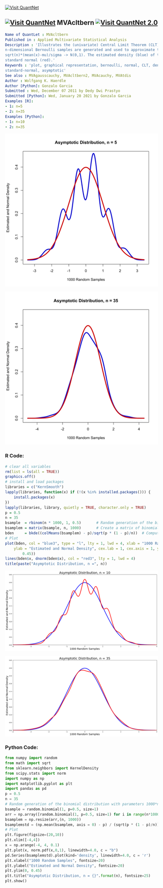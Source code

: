 [<img src="https://github.com/QuantLet/Styleguide-and-FAQ/blob/master/pictures/banner.png" width="888" alt="Visit QuantNet">](http://quantlet.de/)

## [<img src="https://github.com/QuantLet/Styleguide-and-FAQ/blob/master/pictures/qloqo.png" alt="Visit QuantNet">](http://quantlet.de/) **MVAcltbern** [<img src="https://github.com/QuantLet/Styleguide-and-FAQ/blob/master/pictures/QN2.png" width="60" alt="Visit QuantNet 2.0">](http://quantlet.de/)

```yaml
Name of QuantLet : MVAcltbern
Published in : Applied Multivariate Statistical Analysis
Description : 'Illustrates the (univariate) Central Limit Theorem (CLT). n*1000 sets of
n-dimensional Bernoulli samples are generated and used to approximate the distribution of t =
sqrt(n)*(mean(x)-mu)/sigma -> N(0,1). The estimated density (blue) of t is shown together with the
standard normal (red).'
Keywords : 'plot, graphical representation, bernoulli, normal, CLT, density, distribution,
standard-normal, asymptotic'
See also : MVAgausscauchy, MVAcltbern2, MVAcauchy, MVAtdis
Author : Wolfgang K. Haerdle
Author [Python]: Gonzalo Garcia
Submitted : Wed, December 07 2011 by Dedy Dwi Prastyo
Submitted [Python]: Wed, January 20 2021 by Gonzalo Garcia
Examples [R]: 
- 1: n=5
- 2: n=35
Examples [Python]: 
- 1: n=10
- 2: n=35
```

![Picture1](MVAcltbern_1-1.png)

![Picture2](MVAcltbern_2-1.png)


### R Code:
```r
# clear all variables
rm(list = ls(all = TRUE))
graphics.off()
# install and load packages
libraries = c("KernSmooth")
lapply(libraries, function(x) if (!(x %in% installed.packages())) {
    install.packages(x)
})
lapply(libraries, library, quietly = TRUE, character.only = TRUE)
p = 0.5
n = 35
bsample  = rbinom(n * 1000, 1, 0.5)       # Random generation of the binomial distribution with parameters 1000*n and 0.5
bsamplem = matrix(bsample, n, 1000)       # Create a matrix of binomial random variables
bden     = bkde((colMeans(bsamplem) - p)/sqrt(p * (1 - p)/n))  # Compute kernel density estimate
# Plot
plot(bden, col = "blue3", type = "l", lty = 1, lwd = 4, xlab = "1000 Random Samples", 
    ylab = "Estimated and Normal Density", cex.lab = 1, cex.axis = 1, ylim = c(0, 
        0.45))
lines(bden$x, dnorm(bden$x), col = "red3", lty = 1, lwd = 4)  
title(paste("Asymptotic Distribution, n =", n)) 
```

![Picture3](MVAcltbern_1-1_py.png)

![Picture4](MVAcltbern_2-1_py.png)

### Python Code:
```python
from numpy import random
from math import sqrt
from sklearn.neighbors import KernelDensity
from scipy.stats import norm
import numpy as np
import matplotlib.pyplot as plt
import pandas as pd
p = 0.5
n = 35
# Random generation of the binomial distribution with parameters 1000*n and 0.5
bsample = random.binomial(1, p=0.5, size=1)
arr = np.array([random.binomial(1, p=0.5, size=1) for i in range(n*1000)]) # Create a matrix of binomial random variables
bsamplem = np.resize(arr,(n, 1000))
bsamplemstd = (np.mean(bsamplem, axis = 0) - p) / (sqrt(p * (1 - p)/n)) # Standardize
# Plot
plt.figure(figsize=(20,10))
plt.xlim([-4,4])
x = np.arange(-4, 4, 0.1)
plt.plot(x, norm.pdf(x,0,1), linewidth=4.0, c = "b")
pd.Series(bsamplemstd).plot(kind='density', linewidth=4.0, c = 'r')
plt.xlabel("1000 Random Samples", fontsize=20)
plt.ylabel("Estimated and Normal Density", fontsize=20)
plt.ylim(0, 0.45)
plt.title("Asymptotic Distribution, n = {}".format(n), fontsize=25)
plt.show()
```
